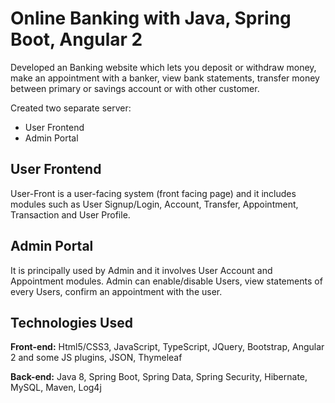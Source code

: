 # Online Banking with Java, Spring Boot, Angular 2

Developed an Banking website which lets you deposit or withdraw money, make an appointment with a banker, view bank statements, transfer money between primary or savings account or with other customer.

Created two separate server:

- User Frontend
- Admin Portal

## User Frontend 

User-Front is a user-facing system (front facing page) and it includes modules such as User Signup/Login, Account, Transfer, Appointment, Transaction and User Profile.

## Admin Portal

It is principally used by Admin and it involves User Account and Appointment modules. Admin can enable/disable Users, view statements of every Users, confirm an appointment with the user.

## Technologies Used

**Front-end:** Html5/CSS3, JavaScript, TypeScript, JQuery, Bootstrap, Angular 2 and some JS plugins, JSON, Thymeleaf

**Back-end:** Java 8, Spring Boot, Spring Data, Spring Security, Hibernate, MySQL, Maven, Log4j

